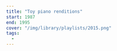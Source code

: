```yaml
---
title: "Toy piano renditions"
start: 1987
end: 1995
cover: "/img/library/playlists/2015.png"
tags:
  -
---
```


